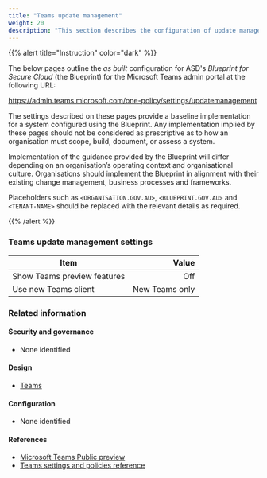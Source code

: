 ```yaml
---
title: "Teams update management"
weight: 20
description: "This section describes the configuration of update management settings within Microsoft Teams associated with systems built according to guidance in ASD's Blueprint for Secure Cloud."
---
```


{{% alert title="Instruction" color="dark" %}}

The below pages outline the _as built_ configuration for ASD's _Blueprint for Secure Cloud_ (the Blueprint) for the Microsoft Teams admin portal at the following URL:

<https://admin.teams.microsoft.com/one-policy/settings/updatemanagement>

The settings described on these pages provide a baseline implementation for a system configured using the Blueprint. Any implementation implied by these pages should not be considered as prescriptive as to how an organisation must scope, build, document, or assess a system.

Implementation of the guidance provided by the Blueprint will differ depending on an organisation’s operating context and organisational culture. Organisations should implement the Blueprint in alignment with their existing change management, business processes and frameworks.

Placeholders such as `<ORGANISATION.GOV.AU>`, `<BLUEPRINT.GOV.AU>` and `<TENANT-NAME>` should be replaced with the relevant details as required.

{{% /alert %}}

### Teams update management settings

| Item                        |          Value |
| --------------------------- | -------------: |
| Show Teams preview features |            Off |
| Use new Teams client        | New Teams only |

### Related information

#### Security and governance

- None identified

#### Design

- [Teams](/design/shared-services/teams)

#### Configuration

- None identified

#### References

- [Microsoft Teams Public preview](https://learn.microsoft.com/en-au/microsoftteams/public-preview-doc-updates)
- [Teams settings and policies reference](https://learn.microsoft.com/en-au/microsoftteams/settings-policies-reference)
